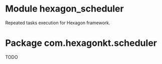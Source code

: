 
# Module hexagon_scheduler

Repeated tasks execution for Hexagon framework.

# Package com.hexagonkt.scheduler

TODO

